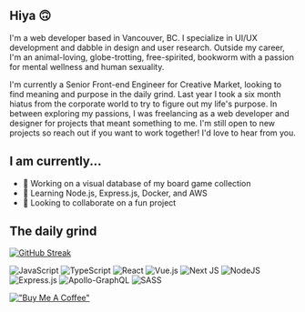 ## Hiya 🙃

I'm a web developer based in Vancouver, BC. I specialize in UI/UX development and dabble in design and user research. Outside my career, I'm an animal-loving, globe-trotting, free-spirited, bookworm with a passion for mental wellness and human sexuality.

I'm currently a Senior Front-end Engineer for Creative Market, looking to find meaning and purpose in the daily grind. Last year I took a six month hiatus from the corporate world to try to figure out my life's purpose. In between exploring my passions, I was freelancing as a web developer and designer for projects that meant something to me. I'm still open to new projects so reach out if you want to work together! I'd love to hear from you.

## I am currently...

- 🔭 Working on a visual database of my board game collection
- 🌱 Learning Node.js, Express.js, Docker, and AWS 
- 👯 Looking to collaborate on a fun project

## The daily grind

[![GitHub Streak](https://streak-stats.demolab.com/?user=michellekaye)](https://git.io/streak-stats)

![JavaScript](https://img.shields.io/badge/javascript-%23323330.svg?style=for-the-badge&logo=javascript&logoColor=%23F7DF1E)
![TypeScript](https://img.shields.io/badge/typescript-%23007ACC.svg?style=for-the-badge&logo=typescript&logoColor=white)
![React](https://img.shields.io/badge/react-%2320232a.svg?style=for-the-badge&logo=react&logoColor=%2361DAFB)
![Vue.js](https://img.shields.io/badge/vuejs-%2335495e.svg?style=for-the-badge&logo=vuedotjs&logoColor=%234FC08D)
![Next JS](https://img.shields.io/badge/Next-black?style=for-the-badge&logo=next.js&logoColor=white)
![NodeJS](https://img.shields.io/badge/node.js-6DA55F?style=for-the-badge&logo=node.js&logoColor=white)
![Express.js](https://img.shields.io/badge/express.js-%23404d59.svg?style=for-the-badge&logo=express&logoColor=%2361DAFB)
![Apollo-GraphQL](https://img.shields.io/badge/-ApolloGraphQL-311C87?style=for-the-badge&logo=apollo-graphql)
![SASS](https://img.shields.io/badge/SASS-hotpink.svg?style=for-the-badge&logo=SASS&logoColor=white)

[!["Buy Me A Coffee"](https://www.buymeacoffee.com/assets/img/custom_images/orange_img.png)](https://www.buymeacoffee.com/michellekaye06)

<!--
**michellekaye/michellekaye** is a ✨ _special_ ✨ repository because its `README.md` (this file) appears on your GitHub profile.

Here are some ideas to get you started:

- 🔭 I’m currently working on ...
- 🌱 I’m currently learning ...
- 👯 I’m looking to collaborate on ...
- 🤔 I’m looking for help with ...
- 💬 Ask me about ...
- 📫 How to reach me: ...
- 😄 Pronouns: ...
- ⚡ Fun fact: ...
-->
